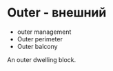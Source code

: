 # Outer - внешний




- outer management
- Outer perimeter
- Outer balcony

An outer dwelling block.